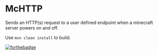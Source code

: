 # McHTTP
Sends an HTTP(s) request to a user defined endpoint when a minecraft server powers on and off.

Use `mvn clean install` to build.

[![forthebadge](https://forthebadge.com/images/badges/built-with-resentment.svg)](https://forthebadge.com)
